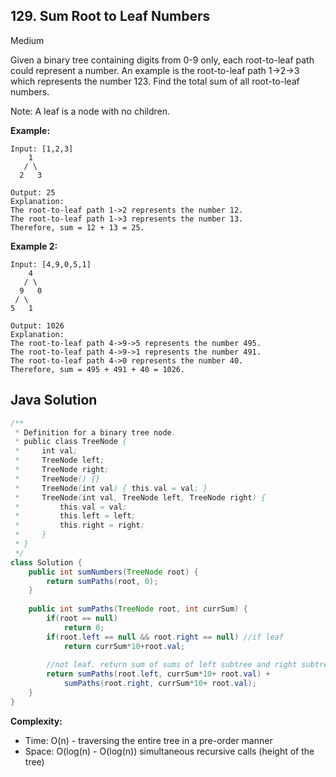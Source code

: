 ## 129. Sum Root to Leaf Numbers
Medium

Given a binary tree containing digits from 0-9 only, each root-to-leaf path could represent a number.
An example is the root-to-leaf path 1->2->3 which represents the number 123.
Find the total sum of all root-to-leaf numbers.

Note: A leaf is a node with no children.

**Example:**
```
Input: [1,2,3]
    1
   / \
  2   3

Output: 25
Explanation:
The root-to-leaf path 1->2 represents the number 12.
The root-to-leaf path 1->3 represents the number 13.
Therefore, sum = 12 + 13 = 25.
```

**Example 2:**
```
Input: [4,9,0,5,1]
    4
   / \
  9   0
 / \
5   1

Output: 1026
Explanation:
The root-to-leaf path 4->9->5 represents the number 495.
The root-to-leaf path 4->9->1 represents the number 491.
The root-to-leaf path 4->0 represents the number 40.
Therefore, sum = 495 + 491 + 40 = 1026.
```

## Java Solution
```java
/**
 * Definition for a binary tree node.
 * public class TreeNode {
 *     int val;
 *     TreeNode left;
 *     TreeNode right;
 *     TreeNode() {}
 *     TreeNode(int val) { this.val = val; }
 *     TreeNode(int val, TreeNode left, TreeNode right) {
 *         this.val = val;
 *         this.left = left;
 *         this.right = right;
 *     }
 * }
 */
class Solution {    
    public int sumNumbers(TreeNode root) {
        return sumPaths(root, 0);
    }
    
    public int sumPaths(TreeNode root, int currSum) {
        if(root == null)
            return 0;
        if(root.left == null && root.right == null) //if leaf
            return currSum*10+root.val;
        
        //not leaf. return sum of sums of left subtree and right subtree
        return sumPaths(root.left, currSum*10+ root.val) + 
            sumPaths(root.right, currSum*10+ root.val);
    }
}
```

**Complexity:**
* Time: O(n) - traversing the entire tree in a pre-order manner
* Space: O(log(n) - O(log(n)) simultaneous recursive calls (height of the tree) 